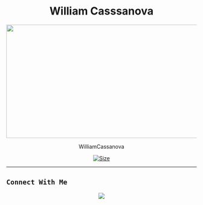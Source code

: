 <h1 align="center">William Casssanova<br></h1>
<p align="center">
  <img src="https://ibb.co/wRd4H7k" width="540" height="300" />
</p>

<p align="center">
WilliamCassanova
</p>

<p align="center">
<a href="https://chat.whatsapp.com/EwwnuKzJHAcCvWne8CJGxt"><img title="Size" src="https://img.shields.io/badge/Join-Grub-Green"></a>
</p>

------

## ```Connect With Me```
<p align="center">
<a href="https://wa.me/6283195475004"><img src="https://img.shields.io/badge/Contact Xeon-25D366?style=for-the-badge&logo=whatsapp&logoColor=white" />
<a href="https://chat.whatsapp.com/EwwnuKzJHAcCvWne8CJGxt><img src="https://img.shields.io/badge/Join Official GC-25D366?style=for-the-badge&logo=whatsapp&logoColor=white" />
</p>

